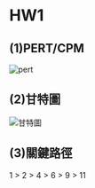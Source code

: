 # HW1

## (1)PERT/CPM 
![pert](https://user-images.githubusercontent.com/91454496/137639098-9f7cb222-e801-4339-b5f7-83239b0a745e.PNG)
## (2)甘特圖
![甘特圖](https://user-images.githubusercontent.com/91454496/137639411-0ed7dc53-7182-4c6c-917b-90d4108ec73e.PNG)
## (3)關鍵路徑
1 > 2 > 4 > 6 > 9 > 11
